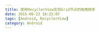 ```yaml
---
title: 使用RecyclerView实现Grid节点的拖拽排序
date: 2015-06-23 18:25:07
tags: [Android, RecyclerView]
category: Android
---
```

